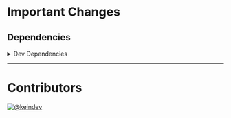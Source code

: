 # Important Changes

## Dependencies

<details>
<summary>Dev Dependencies</summary>

- Added **[@tagproject/docs-shared-config](https://www.npmjs.com/package/@tagproject/docs-shared-config)** with `^1.0.1`
- Added **[@tagproject/vscode-shared-config](https://www.npmjs.com/package/@tagproject/vscode-shared-config)** with `^1.2.2`
- Changed **[@types/node](https://www.npmjs.com/package/@types/node)** from `^17.0.8` to `^17.0.14`
- Changed **[@typescript-eslint/eslint-plugin](https://www.npmjs.com/package/@typescript-eslint/eslint-plugin)** from `^5.9.1` to `^5.10.2`
- Changed **[@typescript-eslint/parser](https://www.npmjs.com/package/@typescript-eslint/parser)** from `^5.9.1` to `^5.10.2`
- Changed **[changelog-guru](https://www.npmjs.com/package/changelog-guru)** from `^4.0.1` to `^4.0.2`
- Changed **[cspell](https://www.npmjs.com/package/cspell)** from `^5.15.2` to `^5.18.0`
- Changed **[eslint](https://www.npmjs.com/package/eslint)** from `^8.7.0` to `^8.8.0`
- Changed **[ghinfo](https://www.npmjs.com/package/ghinfo)** from `^3.0.2` to `^3.0.3`
- Changed **[typescript](https://www.npmjs.com/package/typescript)** from `^4.5.4` to `^4.5.5`
- Bumped **[@tagproject/ts-package-shared-config](https://www.npmjs.com/package/@tagproject/ts-package-shared-config)** from `^6.4.1` to `^7.2.1`
- Bumped **[eslint-plugin-jest](https://www.npmjs.com/package/eslint-plugin-jest)** from `^25.7.0` to `^26.0.0`
- Bumped **[figma-portal](https://www.npmjs.com/package/figma-portal)** from `^0.10.2` to `^0.11.0`

</details>

---

# Contributors

[![@keindev](https://avatars.githubusercontent.com/u/4527292?v=4&s=40)](https://github.com/keindev)
